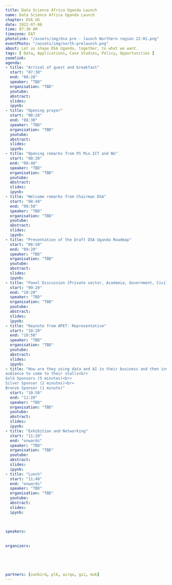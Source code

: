 ```yaml
---
title: Data Science Africa Uganda Launch
name: Data Science Africa Uganda Launch
chapter: DSA UG
date: 2022-07-08
time: 07:30 AM
timezone: EAT
photolink: "/assets/img/dsa pre - launch Northern region 22-01.png"
eventPhoto: "/assets/img/north-prelaunch.png"
about: Let us shape DSA Uganda, together, to what we want.
tags: [ Data, Applications, Case Studies, Policy, Opportunities ]
zoomlink: 
agenda: 
- title: "Arrival of guest and breakfast"
  start: "07:30"
  end: "08:28"
  speaker: "TBD" 
  organisation: "TBD"
  youtube:
  abstract:
  slides:
  ipynb:
- title: "Opening prayer"
  start: "08:28"
  end: "08:30"
  speaker: "TBD"
  organisation: "TBD"
  youtube:
  abstract:
  slides: 
  ipynb:
- title: "Opening remarks from PS Min.ICT and NG"
  start: "08:30"
  end: "08:40"
  speaker: "TBD"
  organisation: "TBD"
  youtube:
  abstract: 
  slides: 
  ipynb:
- title: "Welcome remarks from Chairman DSA"
  start: "08:40"
  end: "08:50"
  speaker: "TBD"
  organisation: "TBD"
  youtube:
  abstract:
  slides: 
  ipynb:
- title: "Presentation of the Draft DSA Uganda Roadmap"
  start: "08:50"
  end: "09:20"
  speaker: "TBD" 
  organisation: "TBD"
  youtube:
  abstract:
  slides:
  ipynb:
- title: "Panel Discussion [Private sector, Academia, Government, Civil society]"
  start: "09:20"
  end: "10:20"
  speaker: "TBD"
  organisation: "TBD"
  youtube:
  abstract:
  slides: 
  ipynb:
- title: "Keynote from APET- Representative"
  start: "10:20"
  end: "10:50"
  speaker: "TBD"
  organisation: "TBD"
  youtube:
  abstract:
  slides: 
  ipynb:
- title: "How are they using data and AI in their business and then invite the
audience to come to their stalls<br>
Gold Sponsors (5 minutes)<br>
Silver Sponsor (2 minutes)<br>
Bronze Sponsor (1 minute)"
  start: "10:50"
  end: "11:20"
  speaker: "TBD"
  organisation: "TBD"
  youtube:
  abstract:
  slides: 
  ipynb:
- title: "Exhibition and Networking"
  start: "11:20"
  end: "onwards"
  speaker: "TBD"
  organisation: "TBD"
  youtube:
  abstract:
  slides: 
  ipynb:
- title: "Lunch"
  start: "11:40"
  end: "onwards"
  speaker: "TBD" 
  organisation: "TBD"
  youtube:
  abstract:
  slides:
  ipynb:
  
  
  
speakers: 
  
  
organizers: 
  
    
  
    
  
partners: [sunbird, plk, airqo, giz, muk]
---
```


